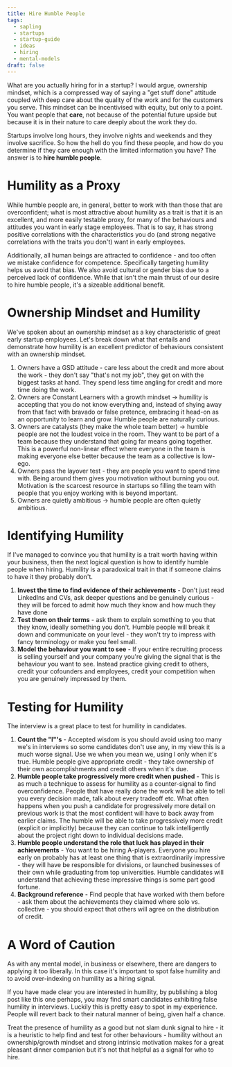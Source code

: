 ```yaml
---
title: Hire Humble People
tags:
  - sapling
  - startups
  - startup-guide
  - ideas
  - hiring
  - mental-models
draft: false
---
```

What are you actually hiring for in a startup? I would argue, ownership mindset, which is a compressed way of saying a "get stuff done" attitude coupled with deep care about the quality of the work and for the customers you serve. This mindset can be incentivised with equity, but only to a point. You want people that **care**, not because of the potential future upside but because it is in their nature to care deeply about the work they do. 

Startups involve long hours, they involve nights and weekends and they involve sacrifice. So how the hell do you find these people, and how do you determine if they care enough with the limited information you have? The answer is to **hire humble people**.

# Humility as a Proxy

While humble people are, in general, better to work with than those that are overconfident; what is most attractive about humility as a trait is that it is an excellent, and more easily testable proxy, for many of the behaviours and attitudes you want in early stage employees. That is to say, it has strong positive correlations with the characteristics you do (and strong negative correlations with the traits you don't) want in early employees.

Additionally, all human beings are attracted to confidence - and too often we mistake confidence for competence. Specifically targeting humility helps us avoid that bias. We also avoid cultural or gender bias due to a perceived lack of confidence. While that isn't the main thrust of our desire to hire humble people, it's a sizeable additional benefit.

# Ownership Mindset and Humility

We've spoken about an ownership mindset as a key characteristic of great early startup employees. Let's break down what that entails and demonstrate how humility is an excellent predictor of behaviours consistent with an ownership mindset.

   1. Owners have a GSD attitude - care less about the credit and more about the work - they don't say "that's not my job", they get on with the biggest tasks at hand. They spend less time angling for credit and more time doing the work.
   2. Owners are Constant Learners with a growth mindset -> humility is accepting that you do not know everything and, instead of shying away from that fact with bravado or false pretence, embracing it head-on as an opportunity to learn and grow. Humble people are naturally curious.
   3. Owners are catalysts (they make the whole team better) -> humble people are not the loudest voice in the room. They want to be part of a team because they understand that going far means going together. This is a powerful non-linear effect where everyone in the team is making everyone else better because the team as a collective is low-ego.
   4. Owners pass the layover test - they are people you want to spend time with. Being around them gives you motivation without burning you out. Motivation is the scarcest resource in startups so filling the team with people that you enjoy working with is beyond important.
   5. Owners are quietly ambitious -> humble people are often quietly ambitious.

# Identifying Humility

If I've managed to convince you that humility is a trait worth having within your business, then the next logical question is how to identify humble people when hiring. Humility is a paradoxical trait in that if someone claims to have it they probably don't.

   1. **Invest the time to find evidence of their achievements** - Don't just read LinkedIns and CVs, ask deeper questions and be genuinely curious - they will be forced to admit how much they know and how much they have done
   2. **Test them on their terms** - ask them to explain something to you that they know, ideally something you don't. Humble people will break it down and communicate on your level - they won't try to impress with fancy terminology or make you feel small.
   3. **Model the behaviour you want to see** - If your entire recruiting process is selling yourself and your company you're giving the signal that is the behaviour you want to see. Instead practice giving credit to others, credit your cofounders and employees, credit your competition when you are genuinely impressed by them.

# Testing for Humility

The interview is a great place to test for humility in candidates. 

   1. **Count the "I"'s** - Accepted wisdom is you should avoid using too many we's in interviews so some candidates don't use any, in my view this is a much worse signal. Use we when you mean we, using I only when it's true. Humble people give appropriate credit - they take ownership of their own accomplishments and credit others when it's due.
   2. **Humble people take progressively more credit when pushed** - This is as much a technique to assess for humility as a counter-signal to find overconfidence. People that have really done the work will be able to tell you every decision made, talk about every tradeoff etc. What often happens when you push a candidate for progressively more detail on previous work is that the most confident will have to back away from earlier claims. The humble will be able to take progressively more credit (explicit or implicitly) because they can continue to talk intelligently about the project right down to individual decisions made.
   3. **Humble people understand the role that luck has played in their achievements** - You want to be hiring A-players. Everyone you hire early on probably has at least one thing that is extraordinarily impressive - they will have be responsible for divisions, or launched businesses of their own while graduating from top universities. Humble candidates will understand that achieving these impressive things is some part good fortune.
   4. **Background reference** - Find people that have worked with them before - ask them about the achievements they claimed where solo vs. collective - you should expect that others will agree on the distribution of credit.

# A Word of Caution

As with any mental model, in business or elsewhere, there are dangers to applying it too liberally. In this case it's important to spot false humility and to avoid over-indexing on humility as a hiring signal.

If you have made clear you are interested in humility, by publishing a blog post like this one perhaps, you may find smart candidates exhibiting false humility in interviews.  Luckily this is pretty easy to spot in my experience. People will revert back to their natural manner of being, given half a chance.

Treat the presence of humility as a good but not slam dunk signal to hire - it is a heuristic to help find and test for other behaviours - humility without an ownership/growth mindset and strong intrinsic motivation makes for a great pleasant dinner companion but it's not that helpful as a signal for who to hire.